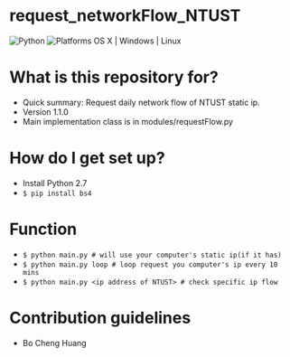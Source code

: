 # request_networkFlow_NTUST

![Python](https://img.shields.io/badge/Python-2.7-orange.svg)
![Platforms OS X | Windows | Linux](https://img.shields.io/badge/Platforms-%20OS%20%20%7C%20Windows%20%7C%20Linux-lightgray.svg)

# What is this repository for? ###

* Quick summary: Request daily network flow of NTUST static ip.
* Version 1.1.0
* Main implementation class is in modules/requestFlow.py

# How do I get set up? ###

* Install Python 2.7
* `$ pip install bs4`

# Function ###

* `$ python main.py # will use your computer's static ip(if it has)`
* `$ python main.py loop # loop request you computer's ip every 10 mins`
* `$ python main.py <ip address of NTUST> # check specific ip flow`

# Contribution guidelines ###
* Bo Cheng Huang
